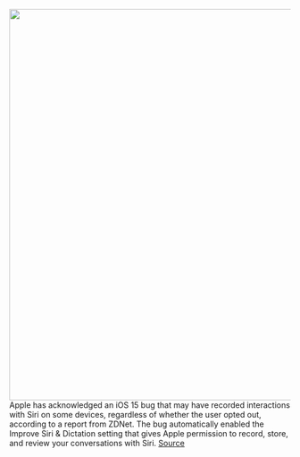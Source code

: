 <img src='https://cdn.vox-cdn.com/thumbor/gnHsrtPQNm4gyNCt0vyP0JaNNz0=/0x0:2040x1360/1200x800/filters:focal(857x517:1183x843)/cdn.vox-cdn.com/uploads/chorus_image/image/70486015/acastro_180604_1777_apple_wwdc_0004.0.jpg' width='700px' /><br/>
Apple has acknowledged an iOS 15 bug that may have recorded interactions with Siri on some devices, regardless of whether the user opted out, according to a report from ZDNet. The bug automatically enabled the Improve Siri & Dictation setting that gives Apple permission to record, store, and review your conversations with Siri.
<a href='https://www.theverge.com/2022/2/8/22924225/apple-ios-15-bug-recorded-interactions-siri'> Source <a/>